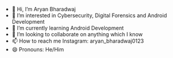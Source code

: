 - 👋 Hi, I’m Aryan Bharadwaj
- 👀 I’m interested in Cybersecurity, Digital Forensics and Android Development
- 🌱 I’m currently learning Android Development
- 💞️ I’m looking to collaborate on anything which I know
- 📫 How to reach me Instagram: aryan_bharadwaj0123
- 😄 Pronouns: He/Him

<!---
Aryan-Bharadwaj-dev/Aryan-Bharadwaj-dev is a ✨ special ✨ repository because its `README.md` (this file) appears on your GitHub profile.
You can click the Preview link to take a look at your changes.
--->
